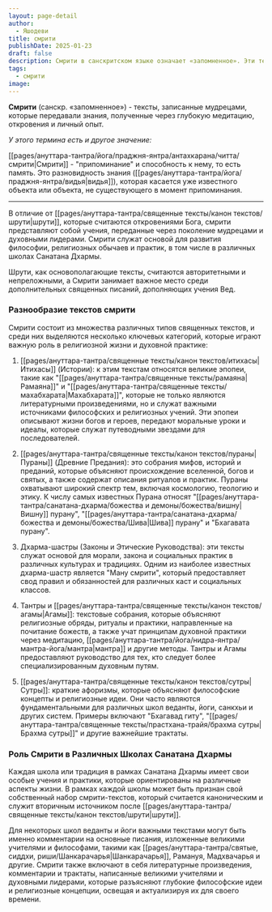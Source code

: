 ```yaml
---
layout: page-detail
author:
  - Яшодеви
title: смрити
publishDate: 2025-01-23
draft: false
description: Смрити в санскритском языке означает «запомненное». Эти тексты были записаны мудрецами, которые передавали знания, полученные через глубокую медитацию, откровения и личный опыт. В отличие от Шрути, которые считаются откровениями Бога, Смрити представляют собой учения, переданные через поколение мудрецами и духовными лидерами, сохраняя важные аспекты традиции, этики и практики. Смрити служат основой для развития философии, религиозных обычаев и практик, в том числе в различных школах Санатана Дхармы.
tags:
  - смрити
image:
---
```

**Смрити** (санскр. «запомненное») - тексты, записанные мудрецами, которые передавали знания, полученные через глубокую медитацию, откровения и личный опыт. 

*У этого термина есть и другое значение:*

[[pages/ануттара-тантра/йога/праджня-янтра/антахкарана/читта/смрити|Cмрити]] - "припоминание" и способность к нему, то есть память. Это разновидность знания ([[pages/ануттара-тантра/йога/праджня-янтра/видья|видья]]), которая касается уже известного объекта или объекта, не существующего в момент припоминания.

---

В отличие от [[pages/ануттара-тантра/священные тексты/канон текстов/шрути|шрути]], которые считаются откровениями Бога, смрити представляют собой учения, переданные через поколение мудрецами и духовными лидерами. Смрити служат основой для развития философии, религиозных обычаев и практик, в том числе в различных школах Санатана Дхармы.

Шрути, как основополагающие тексты, считаются авторитетными и непреложными, а Смрити занимает важное место среди дополнительных священных писаний, дополняющих учения Вед.

### Разнообразие текстов смрити

Смрити состоит из множества различных типов священных текстов, и среди них выделяются несколько ключевых категорий, которые играют важную роль в религиозной жизни и духовной практике:

1. [[pages/ануттара-тантра/священные тексты/канон текстов/итихасы|Итихасы]] (Истории): к этим текстам относятся великие эпопеи, такие как "[[pages/ануттара-тантра/священные тексты/рамаяна|Рамаяна]]" и "[[pages/ануттара-тантра/священные тексты/махабхарата|Махабхарата]]", которые не только являются литературными произведениями, но и служат важными источниками философских и религиозных учений. Эти эпопеи описывают жизни богов и героев, передают моральные уроки и идеалы, которые служат путеводными звездами для последователей.

2. [[pages/ануттара-тантра/священные тексты/канон текстов/пураны|Пураны]] (Древние Предания): это собрания мифов, историй и преданий, которые объясняют происхождение вселенной, богов и святых, а также содержат описания ритуалов и практик. Пураны охватывают широкий спектр тем, включая космологию, теологию и этику. К числу самых известных Пурана относят "[[pages/ануттара-тантра/санатана-дхарма/божества и демоны/божества/вишну|Вишну]] пурану", "[[pages/ануттара-тантра/санатана-дхарма/божества и демоны/божества/Шива|Шива]] пурану" и "Бхагавата пурану".

3. Дхарма-шастры (Законы и Этические Руководства): эти тексты служат основой для морали, закона и социальных практик в различных культурах и традициях. Одним из наиболее известных дхарма-шастр является "Ману смрити", который предоставляет свод правил и обязанностей для различных каст и социальных классов.

4. Тантры и [[pages/ануттара-тантра/священные тексты/канон текстов/агамы|Агамы]]: текстовые собрания, которые объясняют религиозные обряды, ритуалы и практики, направленные на почитание божеств, а также учат принципам духовной практики через медитацию, [[pages/ануттара-тантра/йога/нидра-янтра/мантра-йога/мантра|мантра]] и другие методы. Тантры и Агамы предоставляют руководство для тех, кто следует более специализированным духовным путям.

5. [[pages/ануттара-тантра/священные тексты/канон текстов/сутры|Сутры]]: краткие афоризмы, которые объясняют философские концепты и религиозные идеи. Они часто являются фундаментальными для различных школ веданты, йоги, санкхьи и других систем. Примеры включают "Бхагавад гиту", "[[pages/ануттара-тантра/священные тексты/прастхана-трайя/брахма сутры|Брахма сутры]]" и другие важнейшие трактаты.


### Роль Смрити в Различных Школах Санатана Дхармы

Каждая школа или традиция в рамках Санатана Дхармы имеет свои особые учения и практики, которые ориентированы на различные аспекты жизни. В рамках каждой школы может быть признан свой собственный набор смрити-текстов, который считается каноническим и служит вторичным источником после [[pages/ануттара-тантра/священные тексты/канон текстов/шрути|шрути]].

Для некоторых школ веданты и йоги важными текстами могут быть именно комментарии на основные писания, изложенные великими учителями и философами, такими как [[pages/ануттара-тантра/святые, сиддхи, риши/Шанкарачарья|Шанкарачарья]], Рамануя, Мадхвачарья и другие. Смрити также включают в себя литературные произведения, комментарии и трактаты, написанные великими учителями и духовными лидерами, которые разъясняют глубокие философские идеи и религиозные концепции, освещая и актуализируя их для своего времени.